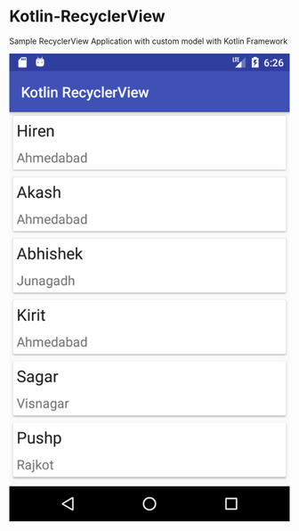 # Kotlin-RecyclerView
Sample RecyclerView Application with custom model with Kotlin Framework

<img src="https://github.com/hpdeveloper28/Kotlin-RecyclerView/blob/master/device-2017-10-09-182701.png" alt="Reference screenshot"/>
